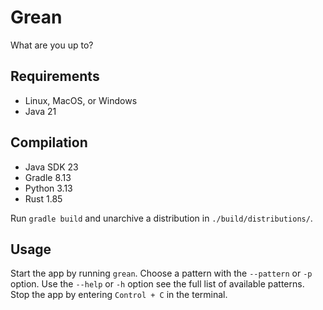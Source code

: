 # Grean
What are you up to?

## Requirements
- Linux, MacOS, or Windows
- Java 21

## Compilation
- Java SDK 23
- Gradle 8.13
- Python 3.13
- Rust 1.85

Run `gradle build` and unarchive a distribution in `./build/distributions/`.

## Usage
Start the app by running `grean`. Choose a pattern with the `--pattern` or `-p`
option. Use the `--help` or `-h` option see the full list of available
patterns. Stop the app by entering `Control + C` in the terminal.
